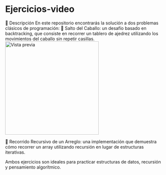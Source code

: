 # Ejercicios-video
📌 Descripción
En este repositorio encontrarás la solución a dos problemas clásicos de programación:
🐴 Salto del Caballo: un desafío basado en backtracking, que consiste en recorrer un tablero de ajedrez utilizando los movimientos del caballo sin repetir casillas.
<img src="https://i.pinimg.com/736x/e3/27/9a/e3279a7d95546bc701106cbf13e02625.jpg" alt="Vista previa" width="300"/>

🔁 Recorrido Recursivo de un Arreglo: una implementación que demuestra cómo recorrer un array utilizando recursión en lugar de estructuras iterativas.

Ambos ejercicios son ideales para practicar estructuras de datos, recursión y pensamiento algorítmico.
